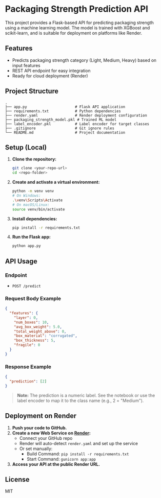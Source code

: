 # Packaging Strength Prediction API

This project provides a Flask-based API for predicting packaging strength using a machine learning model. The model is trained with XGBoost and scikit-learn, and is suitable for deployment on platforms like Render.

## Features
- Predicts packaging strength category (Light, Medium, Heavy) based on input features
- REST API endpoint for easy integration
- Ready for cloud deployment (Render)

## Project Structure
```
.
├── app.py                      # Flask API application
├── requirements.txt            # Python dependencies
├── render.yaml                 # Render deployment configuration
├── packaging_strength_model.pkl # Trained ML model
├── label_encoder.pkl           # Label encoder for target classes
├── .gitignore                  # Git ignore rules
└── README.md                   # Project documentation
```

## Setup (Local)
1. **Clone the repository:**
   ```sh
   git clone <your-repo-url>
   cd <repo-folder>
   ```
2. **Create and activate a virtual environment:**
   ```sh
   python -m venv venv
   # On Windows:
   .\venv\Scripts\Activate
   # On macOS/Linux:
   source venv/bin/activate
   ```
3. **Install dependencies:**
   ```sh
   pip install -r requirements.txt
   ```
4. **Run the Flask app:**
   ```sh
   python app.py
   ```

## API Usage
### Endpoint
- `POST /predict`

### Request Body Example
```json
{
  "features": {
    "layer": 0,
    "num_boxes": 10,
    "avg_box_weight": 5.0,
    "total_weight_above": 0,
    "box_material": "corrugated",
    "box_thickness": 5,
    "fragile": 0
  }
}
```

### Response Example
```json
{
  "prediction": [2]
}
```

> **Note:** The prediction is a numeric label. See the notebook or use the label encoder to map it to the class name (e.g., 2 = "Medium").

## Deployment on Render
1. **Push your code to GitHub.**
2. **Create a new Web Service on [Render](https://dashboard.render.com/):**
   - Connect your GitHub repo
   - Render will auto-detect `render.yaml` and set up the service
   - Or set manually:
     - Build Command: `pip install -r requirements.txt`
     - Start Command: `gunicorn app:app`
3. **Access your API at the public Render URL.**

## License
MIT 